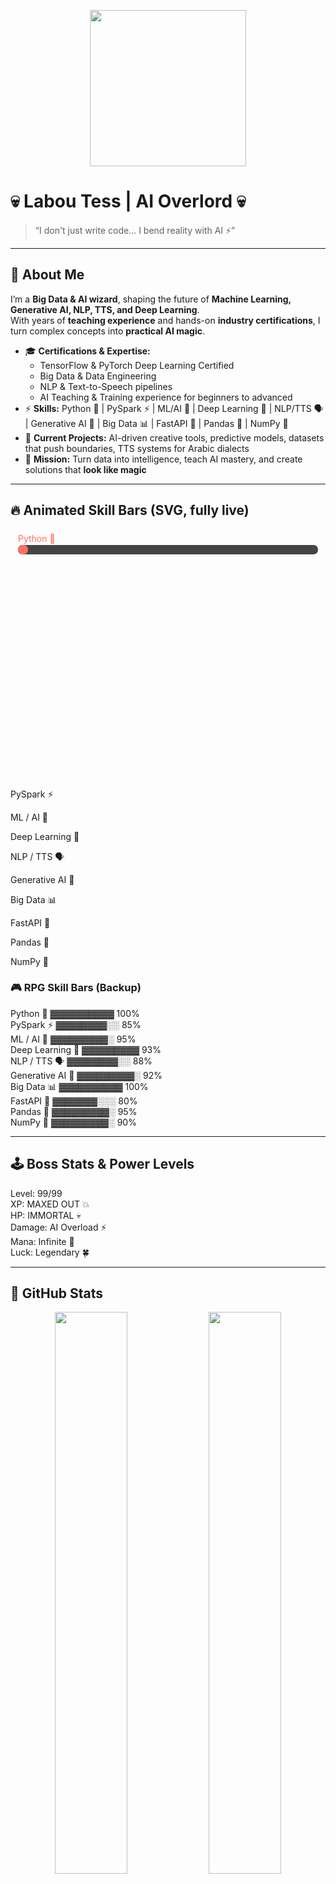 <p align="center">
<img src="https://media.giphy.com/media/3o7TKtnuHOHHUjR38Y/giphy.gif" width="250">
</p>

# 💀 Labou Tess | AI Overlord 💀
> “I don't just write code… I bend reality with AI ⚡”

---

## 👾 About Me
I’m a **Big Data & AI wizard**, shaping the future of **Machine Learning, Generative AI, NLP, TTS, and Deep Learning**.  
With years of **teaching experience** and hands-on **industry certifications**, I turn complex concepts into **practical AI magic**.  

- 🎓 **Certifications & Expertise:**  
  - TensorFlow & PyTorch Deep Learning Certified  
  - Big Data & Data Engineering  
  - NLP & Text-to-Speech pipelines  
  - AI Teaching & Training experience for beginners to advanced  
- ⚡ **Skills:** Python 🐍 | PySpark ⚡ | ML/AI 🤖 | Deep Learning 🧠 | NLP/TTS 🗣️ | Generative AI 🌌 | Big Data 📊 | FastAPI 🚀 | Pandas 🐼 | NumPy 🔢  
- 🚀 **Current Projects:** AI-driven creative tools, predictive models, datasets that push boundaries, TTS systems for Arabic dialects  
- 🎯 **Mission:** Turn data into intelligence, teach AI mastery, and create solutions that **look like magic**  

---

## 🔥 Animated Skill Bars (SVG, fully live)
<p align="center">
<svg width="500" height="400">
  <text x="10" y="20" font-size="14" fill="#FF6F61">Python 🐍</text>
  <rect x="10" y="25" width="480" height="15" fill="#444" rx="7" ry="7"/>
  <rect x="10" y="25" width="480" height="15" fill="#FF6F61" rx="7" ry="7">
    <animate attributeName="width" from="0" to="480" dur="2s" fill="freeze"/>
  </rect>

  <text x="10" y="60" font-size="14" fill="#6A5ACD">PySpark ⚡</text>
  <rect x="10" y="65" width="480" height="15" fill="#444" rx="7" ry="7"/>
  <rect x="10" y="65" width="400" height="15" fill="#6A5ACD" rx="7" ry="7">
    <animate attributeName="width" from="0" to="400" dur="2s" fill="freeze"/>
  </rect>

  <text x="10" y="100" font-size="14" fill="#32CD32">ML / AI 🤖</text>
  <rect x="10" y="105" width="480" height="15" fill="#444" rx="7" ry="7"/>
  <rect x="10" y="105" width="456" height="15" fill="#32CD32" rx="7" ry="7">
    <animate attributeName="width" from="0" to="456" dur="2s" fill="freeze"/>
  </rect>

  <text x="10" y="140" font-size="14" fill="#FFD700">Deep Learning 🧠</text>
  <rect x="10" y="145" width="480" height="15" fill="#444" rx="7" ry="7"/>
  <rect x="10" y="145" width="450" height="15" fill="#FFD700" rx="7" ry="7">
    <animate attributeName="width" from="0" to="450" dur="2s" fill="freeze"/>
  </rect>

  <text x="10" y="180" font-size="14" fill="#FF4500">NLP / TTS 🗣️</text>
  <rect x="10" y="185" width="480" height="15" fill="#444" rx="7" ry="7"/>
  <rect x="10" y="185" width="420" height="15" fill="#FF4500" rx="7" ry="7">
    <animate attributeName="width" from="0" to="420" dur="2s" fill="freeze"/>
  </rect>

  <text x="10" y="220" font-size="14" fill="#8A2BE2">Generative AI 🌌</text>
  <rect x="10" y="225" width="480" height="15" fill="#444" rx="7" ry="7"/>
  <rect x="10" y="225" width="460" height="15" fill="#8A2BE2" rx="7" ry="7">
    <animate attributeName="width" from="0" to="460" dur="2s" fill="freeze"/>
  </rect>

  <text x="10" y="260" font-size="14" fill="#20B2AA">Big Data 📊</text>
  <rect x="10" y="265" width="480" height="15" fill="#444" rx="7" ry="7"/>
  <rect x="10" y="265" width="480" height="15" fill="#20B2AA" rx="7" ry="7">
    <animate attributeName="width" from="0" to="480" dur="2s" fill="freeze"/>
  </rect>

  <text x="10" y="300" font-size="14" fill="#FF6347">FastAPI 🚀</text>
  <rect x="10" y="305" width="480" height="15" fill="#444" rx="7" ry="7"/>
  <rect x="10" y="305" width="380" height="15" fill="#FF6347" rx="7" ry="7">
    <animate attributeName="width" from="0" to="380" dur="2s" fill="freeze"/>
  </rect>

  <text x="10" y="340" font-size="14" fill="#00CED1">Pandas 🐼</text>
  <rect x="10" y="345" width="480" height="15" fill="#444" rx="7" ry="7"/>
  <rect x="10" y="345" width="470" height="15" fill="#00CED1" rx="7" ry="7">
    <animate attributeName="width" from="0" to="470" dur="2s" fill="freeze"/>
  </rect>

  <text x="10" y="380" font-size="14" fill="#FF8C00">NumPy 🔢</text>
  <rect x="10" y="385" width="480" height="15" fill="#444" rx="7" ry="7"/>
  <rect x="10" y="385" width="460" height="15" fill="#FF8C00" rx="7" ry="7">
    <animate attributeName="width" from="0" to="460" dur="2s" fill="freeze"/>
  </rect>
</svg>
</p>

### 🎮 RPG Skill Bars (Backup)

Python 🐍 ▓▓▓▓▓▓▓▓▓▓ 100%  
PySpark ⚡ ▓▓▓▓▓▓▓▓░░ 85%  
ML / AI 🤖 ▓▓▓▓▓▓▓▓▓░ 95%  
Deep Learning 🧠 ▓▓▓▓▓▓▓▓▓ 93%  
NLP / TTS 🗣️ ▓▓▓▓▓▓▓▓░░ 88%  
Generative AI 🌌 ▓▓▓▓▓▓▓▓▓░ 92%  
Big Data 📊 ▓▓▓▓▓▓▓▓▓▓ 100%  
FastAPI 🚀 ▓▓▓▓▓▓▓░░░ 80%  
Pandas 🐼 ▓▓▓▓▓▓▓▓▓░ 95%  
NumPy 🔢 ▓▓▓▓▓▓▓▓▓░ 90%  

---

## 🕹️ Boss Stats & Power Levels
Level: 99/99  
XP: MAXED OUT 💥  
HP: IMMORTAL 💀  
Damage: AI Overload ⚡  
Mana: Infinite 🧠  
Luck: Legendary 🍀  

---

## 🌌 GitHub Stats
<p align="center">
<img src="https://github-readme-stats.vercel.app/api?username=tass25&show_icons=true&theme=radical&count_private=true" width="48%">
<img src="https://github-readme-stats.vercel.app/api/top-langs/?username=tass25&layout=compact&theme=radical" width="48%">
</p>

---

## ⚡ Chaos & Fun
- 🧠 Brain constantly in **AI overdrive**  
- 🎵 Beats + code = 💥 creative explosions  
- 🌎 Tunisian soul, global brain  
- 🔥 Meme enthusiast & chaos coordinator  
- 💻 Lives to teach AI mastery, build predictive systems, and make computers smarter than humans  

---

## 🎮 Mini-Boss Power-Up Links
[![GitHub](https://img.shields.io/badge/GitHub-Visit-black?style=for-the-badge&logo=github)](https://github.com/tass25)  
[![LinkedIn](https://img.shields.io/badge/LinkedIn-Connect-blue?style=for-the-badge&logo=linkedin)](https://www.linkedin.com/in/tesnime-ellabou-3170981b8/)  
[![Email](https://img.shields.io/badge/Email-Hit%20me-red?style=for-the-badge&logo=gmail)](mailto:laboutesse@gmail.com)  

---

## 🌪️ Ultra Chaos Section
<p align="center">
<img src="https://media.giphy.com/media/l0MYt5jPR6QX5pnqM/giphy.gif" width="200">
</p>

> **WARNING:** Visiting this profile may cause extreme admiration and uncontrollable hype 😎🔥  

---

## 🧬 Easter Egg Section

| Skill        | Power Description |
|--------------|-----------------|
| Python 🐍       | Summon AI familiars |
| PySpark ⚡      | Cast Big Data Storm |
| ML / AI 🤖      | Predict the future |
| Deep Learning 🧠 | Bend neural networks to will |
| NLP / TTS 🗣️    | Whisper to machines |
| Generative AI 🌌 | Create worlds |
| Big Data 📊     | Bend reality |
| FastAPI 🚀      | Deploy lightning-fast AI services |
| Pandas 🐼       | Transform data like magic |
| NumPy 🔢        | Compute anything instantly |

---

<p align="center">
<img src="https://media.giphy.com/media/xT9IgG50Fb7Mi0prBC/giphy.gif" width="250">
</p>

> 💡 **Motto:** “Code like a god, teach like a legend, laugh like a hacker 😎”
